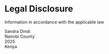# Legal Disclosure

Information in accordance with the applicable law

Sandra Dindi\
Nairobi County\
2025\
Kenya
